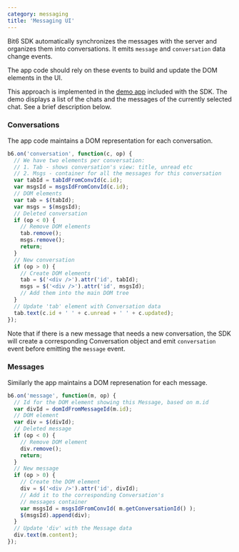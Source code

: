 ```yaml
---
category: messaging
title: 'Messaging UI'
---
```


Bit6 SDK automatically synchronizes the messages with the server and organizes them into conversations. It emits `message` and `conversation` data change events. 

The app code should rely on these events to build and update the DOM elements in the UI.

This approach is implemented in the [demo app](https://github.com/bit6/bit6-js-sdk/tree/master/samples/demo) included with the SDK. The demo displays a list of the chats and the messages of the currently selected chat. See a brief description below.


### Conversations

The app code maintains a DOM representation for each conversation.


```js
b6.on('conversation', function(c, op) {
  // We have two elements per conversation:
  // 1. Tab - shows conversation's view: title, unread etc
  // 2. Msgs - container for all the messages for this conversation
  var tabId = tabIdFromConvId(c.id);
  var msgsId = msgsIdFromConvId(c.id);
  // DOM elements 
  var tab = $(tabId);
  var msgs = $(msgsId);
  // Deleted conversation
  if (op < 0) {
    // Remove DOM elements
    tab.remove();
    msgs.remove();
    return;
  }
  // New conversation
  if (op > 0) {
    // Create DOM elements
    tab = $('<div />').attr('id', tabId);
    msgs = $('<div />').attr('id', msgsId);
    // Add them into the main DOM tree
  }
  // Update 'tab' element with Conversation data
  tab.text(c.id + ' ' + c.unread + ' ' + c.updated);
});
```

Note that if there is a new message that needs a new conversation, the SDK will create a corresponding Conversation object and emit `conversation` event before emitting the `message` event.

### Messages

Similarly the app maintains a DOM represenation for each message.

```js
b6.on('message', function(m, op) {
  // Id for the DOM element showing this Message, based on m.id
  var divId = domIdFromMessageId(m.id);
  // DOM element 
  var div = $(divId);
  // Deleted message
  if (op < 0) {
    // Remove DOM element
    div.remove();
    return;
  }
  // New message
  if (op > 0) {
    // Create the DOM element
    div = $('<div />').attr('id', divId);
    // Add it to the corresponding Conversation's
    // messages container
    var msgsId = msgsIdFromConvId( m.getConversationId() );
    $(msgsId).append(div);
  }
  // Update 'div' with the Message data
  div.text(m.content);
});
```

